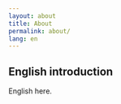 ```yaml
---
layout: about
title: About
permalink: about/
lang: en
---
```


<h2>English introduction</h2>

<p>
English here.
</p>
